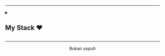 <!--<p align="center"> 
<a href="https://github.com/DenverCoder1/readme-typing-svg"><img src="https://readme-typing-svg.herokuapp.com?font=Time+New+Roman&color=cyan&size=25¢er=true&vCenter=true&width=600&height=100&lines=Hey+Mate,+What's+Good?..+How's+life?+♥;Need+anything?+Feel+Free+to+Contact+Me!"></a>
</p> -->

<hr>

<details>
<summary><h2> My Stack ❤️</h2></summary>
<ul>
  <li><b>Web</b>: Laravel Inertia: ReactJS, Typescript, TailwindCSS, MySQL </li>
<!--   <li><b>Mobile</b>: React Native + Typescript</li> -->
</ul>
</details>

<hr>
<p align="center">Bukan <i>sepuh</i></p>
